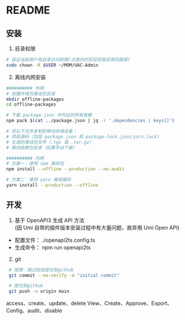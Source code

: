 # README

## 安装

1. 目录权限

```bash
# 保证当前用户有目录访问权限(注意你的实际安装目录的路径)
sudo chown -R $USER ~/MOM/UAC-Admin
```

2. 离线内网安装
```bash
########## 外网
# 创建并填充离线包目录
mkdir offline-packages
cd offline-packages

# 下载 package.json 中列出的所有依赖
npm pack $(cat ../package.json | jq -r '.dependencies | keys[]')

# 将以下文件复制到移动存储设备：
# 项目源码（包括 package.json 和 package-lock.json/yarn.lock）
# 生成的离线包文件（.tgz 或 .tar.gz）
# 离线依赖包目录（如果手动下载）

########## 内网
# 方案一：使用 npm 离线包
npm install --offline --production --no-audit

# 方案二：使用 yarn 离线缓存
yarn install --production --offline
```

## 开发

1. 基于 OpenAPI3 生成 API 方法  
   (因 Umi 自带的插件版本安装过程中有大量问题，故弃用 Umi Open API)

- 配置文件： ./openapi2ts.config.ts
- 生成命令： npm run openapi2ts

2. git
```bash
 # 按需：跳过校验提交到github
 git commit --no-verify -m "initial commit"

 # 提交到github
 git push -u origin main

```


access、create、update、delete
View、Create、Approve、Export、Config、audit、disable
